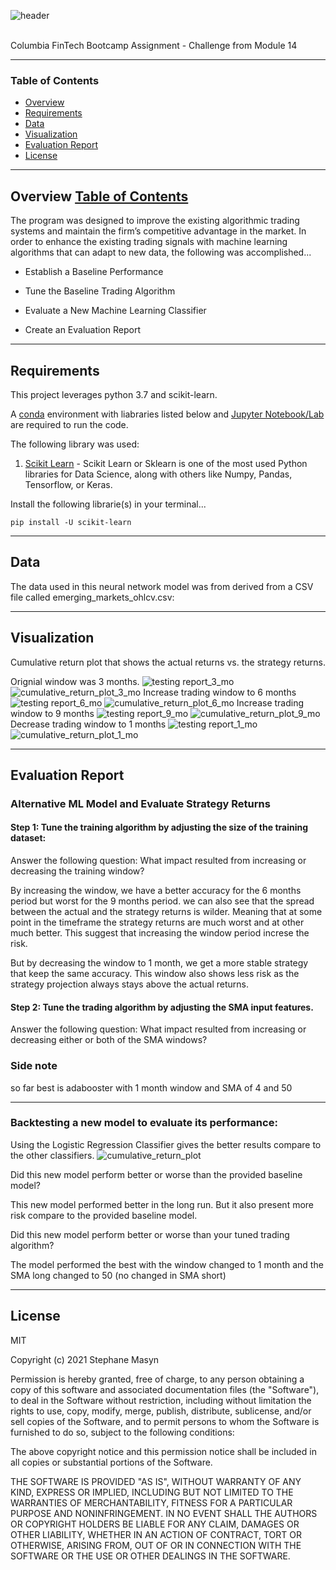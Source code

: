 ![header](https://capsule-render.vercel.app/api?type=waving&color=gradient&width=1000&height=200&section=header&text=Algorithmic%20Trading%20&fontSize=30&fontColor=black)

<!-- header is made with: https://github.com/kyechan99/capsule-render -->

                                                             
<br>
Columbia FinTech Bootcamp Assignment - Challenge from Module 14

---

### Table of Contents

* [Overview](#overview)
* [Requirements](#requirements)
* [Data](#data)
* [Visualization](#visualization)
* [Evaluation Report](#evaluation-report)
* [License](#license)

---

## Overview [Table of Contents](#table-of-contents)


The program was designed to improve the existing algorithmic trading systems and maintain the firm’s competitive advantage in the market. In order to enhance the existing trading signals with machine learning algorithms that can adapt to new data, the following was accomplished...

* Establish a Baseline Performance

* Tune the Baseline Trading Algorithm

* Evaluate a New Machine Learning Classifier

* Create an Evaluation Report

---

## Requirements

This project leverages python 3.7 and scikit-learn.

A [conda](https://docs.conda.io/en/latest/) environment with liabraries listed below and [Jupyter Notebook/Lab](https://jupyter.org/) are required to run the code.

The following library was used:

1. [Scikit Learn](https://scikit-learn.org/stable/index.html) - Scikit Learn or Sklearn is one of the most used Python libraries for Data Science, along with others like Numpy, Pandas, Tensorflow, or Keras.


Install the following librarie(s) in your terminal...

    pip install -U scikit-learn

---

## Data

The data used in this neural network model was from derived from a CSV file called emerging_markets_ohlcv.csv:

---

## Visualization

Cumulative return plot that shows the actual returns vs. the strategy returns. 

Orignial window was 3 months.
![testing report_3_mo](Images/svm_3months.png)
![cumulative_return_plot_3_mo](Images/svmfig_3months.png)
Increase trading window to 6 months
![testing report_6_mo](Images/svm_6months.png)
![cumulative_return_plot_6_mo](Images/svmfig_6months.png) 
Increase trading window to 9 months
![testing report_9_mo](Images/svm_9months.png)
![cumulative_return_plot_9_mo](Images/svmfig_9months.png)
Decrease trading window to 1 months
![testing report_1_mo](Images/svm_1month.png)
![cumulative_return_plot_1_mo](Images/svmfig_1months.png)


---

## Evaluation Report

### Alternative ML Model and Evaluate Strategy Returns

#### Step 1: Tune the training algorithm by adjusting the size of the training dataset:

Answer the following question: What impact resulted from increasing or decreasing the training window?

By increasing the window, we have a better accuracy for the 6 months period but worst for the 9 months period. we can also see that the spread between the actual and the strategy returns is wilder. Meaning that at some point in the timeframe the strategy returns are much worst and at other much better. This suggest that increasing the window period increse the risk.

But by decreasing the window to 1 month, we get a more stable strategy that keep the same accuracy. This window also shows less risk as the strategy projection always stays above the actual returns.

#### Step 2: Tune the trading algorithm by adjusting the SMA input features.

Answer the following question: What impact resulted from increasing or decreasing either or both of the SMA windows?


### Side note

so far best is adabooster with 1 month window and SMA of 4 and 50

---

### Backtesting a new model to evaluate its performance:

Using the Logistic Regression Classifier gives the better results compare to the other classifiers.
![cumulative_return_plot](Images/Logisticreg_fig.png)

Did this new model perform better or worse than the provided baseline model?

This new model performed better in the long run. But it also present more risk compare to the provided baseline model.  

Did this new model perform better or worse than your tuned trading algorithm? 

The model performed the best with the window changed to 1 month and the SMA long changed to 50 (no changed in SMA short)
 
 
---

## License

MIT

Copyright (c) 2021 Stephane Masyn

Permission is hereby granted, free of charge, to any person obtaining a copy
of this software and associated documentation files (the "Software"), to deal
in the Software without restriction, including without limitation the rights
to use, copy, modify, merge, publish, distribute, sublicense, and/or sell
copies of the Software, and to permit persons to whom the Software is
furnished to do so, subject to the following conditions:

The above copyright notice and this permission notice shall be included in all
copies or substantial portions of the Software.

THE SOFTWARE IS PROVIDED "AS IS", WITHOUT WARRANTY OF ANY KIND, EXPRESS OR
IMPLIED, INCLUDING BUT NOT LIMITED TO THE WARRANTIES OF MERCHANTABILITY,
FITNESS FOR A PARTICULAR PURPOSE AND NONINFRINGEMENT. IN NO EVENT SHALL THE
AUTHORS OR COPYRIGHT HOLDERS BE LIABLE FOR ANY CLAIM, DAMAGES OR OTHER
LIABILITY, WHETHER IN AN ACTION OF CONTRACT, TORT OR OTHERWISE, ARISING FROM,
OUT OF OR IN CONNECTION WITH THE SOFTWARE OR THE USE OR OTHER DEALINGS IN THE
SOFTWARE.